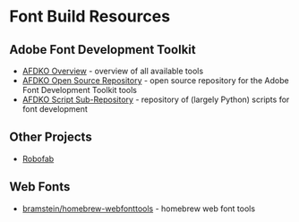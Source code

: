 # Font Build Resources

## Adobe Font Development Toolkit

- [AFDKO Overview](https://www.adobe.com/devnet/opentype/afdko/topic_overview.html) - overview of all available tools
- [AFDKO Open Source Repository](https://github.com/adobe-type-tools/afdko) - open source repository for the Adobe Font Development Toolkit tools
- [AFDKO Script Sub-Repository](https://github.com/adobe-type-tools/afdko/tree/master/FDK/Tools/SharedData/FDKScripts) - repository of (largely Python) scripts for font development

## Other Projects

- [Robofab](http://robofab.org/howto/generatefonts.html)

## Web Fonts

- [bramstein/homebrew-webfonttools](https://github.com/bramstein/homebrew-webfonttools) - homebrew web font tools
